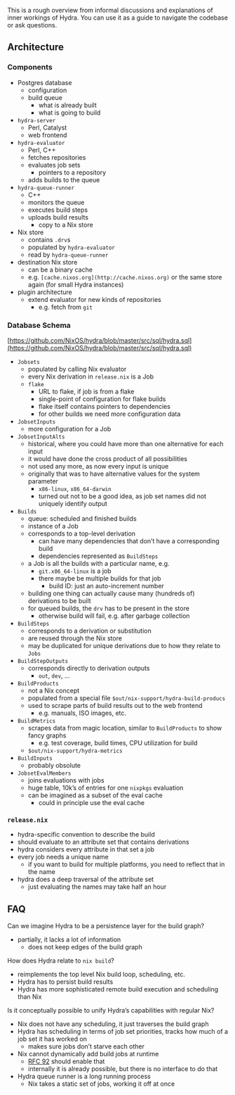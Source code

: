 This is a rough overview from informal discussions and explanations of inner workings of Hydra.
You can use it as a guide to navigate the codebase or ask questions.

## Architecture

### Components

- Postgres database
    - configuration
    - build queue
        - what is already built
        - what is going to build
- `hydra-server`
    - Perl, Catalyst
    - web frontend
- `hydra-evaluator`
    - Perl, C++
    - fetches repositories
    - evaluates job sets
        - pointers to a repository
    - adds builds to the queue
- `hydra-queue-runner`
    - C++
    - monitors the queue
    - executes build steps
    - uploads build results
        - copy to a Nix store
- Nix store
    - contains `.drv`s
    - populated by `hydra-evaluator`
    - read by `hydra-queue-runner`
- destination Nix store
    - can be a binary cache
    - e.g. `[cache.nixos.org](http://cache.nixos.org)` or the same store again (for small Hydra instances)
- plugin architecture
    - extend evaluator for new kinds of repositories
        - e.g. fetch from `git`

### Database Schema

[https://github.com/NixOS/hydra/blob/master/src/sql/hydra.sql](https://github.com/NixOS/hydra/blob/master/src/sql/hydra.sql)

- `Jobsets`
    - populated by calling Nix evaluator
    - every Nix derivation in `release.nix` is a Job
    - `flake`
        - URL to flake, if job is from a flake
        - single-point of configuration for flake builds
        - flake itself contains pointers to dependencies
        - for other builds we need more configuration data
- `JobsetInputs`
    - more configuration for a Job
- `JobsetInputAlts`
    - historical, where you could have more than one alternative for each input
    - it would have done the cross product of all possibilities
    - not used any more, as now every input is unique
    - originally that was to have alternative values for the system parameter
        - `x86-linux`, `x86_64-darwin`
        - turned out not to be a good idea, as job set names did not uniquely identify output
- `Builds`
    - queue: scheduled and finished builds
    - instance of a Job
    - corresponds to a top-level derivation
        - can have many dependencies that don’t have a corresponding build
        - dependencies represented as `BuildSteps`
    - a Job is all the builds with a particular name, e.g.
        - `git.x86_64-linux` is a job
        - there maybe be multiple builds for that job
            - build ID: just an auto-increment number
    - building one thing can actually cause many (hundreds of) derivations to be built
    - for queued builds, the `drv` has to be present in the store
        - otherwise build will fail, e.g. after garbage collection
- `BuildSteps`
    - corresponds to a derivation or substitution
    - are reused through the Nix store
    - may be duplicated for unique derivations due to how they relate to `Jobs`
- `BuildStepOutputs`
    - corresponds directly to derivation outputs
        - `out`, `dev`, ...
- `BuildProducts`
    - not a Nix concept
    - populated from a special file `$out/nix-support/hydra-build-producs`
    - used to scrape parts of build results out to the web frontend
        - e.g. manuals, ISO images, etc.
- `BuildMetrics`
    - scrapes data from magic location, similar to `BuildProducts` to show fancy graphs
        - e.g. test coverage, build times, CPU utilization for build
    - `$out/nix-support/hydra-metrics`
- `BuildInputs`
    - probably obsolute
- `JobsetEvalMembers`
    - joins evaluations with jobs
    - huge table, 10k’s of entries for one `nixpkgs` evaluation
    - can be imagined as a subset of the eval cache
        - could in principle use the eval cache

### `release.nix`

- hydra-specific convention to describe the build
- should evaluate to an attribute set that contains derivations
- hydra considers every attribute in that set a job
- every job needs a unique name
    - if you want to build for multiple platforms, you need to reflect that in the name
- hydra does a deep traversal of the attribute set
    - just evaluating the names may take half an hour

## FAQ

Can we imagine Hydra to be a persistence layer for the build graph?

- partially, it lacks a lot of information
  - does not keep edges of the build graph

How does Hydra relate to `nix build`?

- reimplements the top level Nix build loop, scheduling, etc.
- Hydra has to persist build results
- Hydra has more sophisticated remote build execution and scheduling than Nix

Is it conceptually possible to unify Hydra’s capabilities with regular Nix?

- Nix does not have any scheduling, it just traverses the build graph
- Hydra has scheduling in terms of job set priorities, tracks how much of a job set it has worked on
    - makes sure jobs don’t starve each other
- Nix cannot dynamically add build jobs at runtime
    - [RFC 92](https://github.com/NixOS/rfcs/blob/master/rfcs/0092-plan-dynamism.md) should enable that
    - internally it is already possible, but there is no interface to do that
- Hydra queue runner is a long running process
    - Nix takes a static set of jobs, working it off at once
